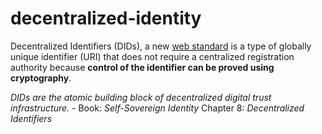 # decentralized-identity

Decentralized Identifiers (DIDs), a new [web standard](https://www.w3.org/TR/did-core/) is a type of globally unique identifier (URI) that does not require a centralized registration authority because **control of the identifier can be proved using cryptography**.

*DIDs are the atomic building block of decentralized digital trust infrastructure.* - Book: *Self-Sovereign Identity* Chapter 8: *Decentralized Identifiers*
